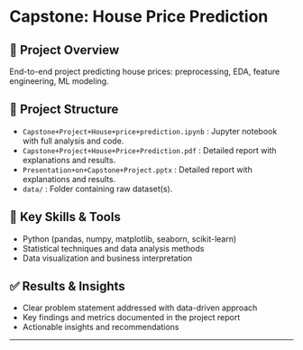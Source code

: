 # Capstone: House Price Prediction

## 📌 Project Overview
End-to-end project predicting house prices: preprocessing, EDA, feature engineering, ML modeling.

## 📂 Project Structure
- `Capstone+Project+House+price+prediction.ipynb` : Jupyter notebook with full analysis and code.
- `Capstone+Project+House+Price+Prediction.pdf` : Detailed report with explanations and results.
- `Presentation+on+Capstone+Project.pptx` : Detailed report with explanations and results.
- `data/` : Folder containing raw dataset(s).

## 🚀 Key Skills & Tools
- Python (pandas, numpy, matplotlib, seaborn, scikit-learn)
- Statistical techniques and data analysis methods
- Data visualization and business interpretation

## ✅ Results & Insights
- Clear problem statement addressed with data-driven approach
- Key findings and metrics documented in the project report
- Actionable insights and recommendations

---
